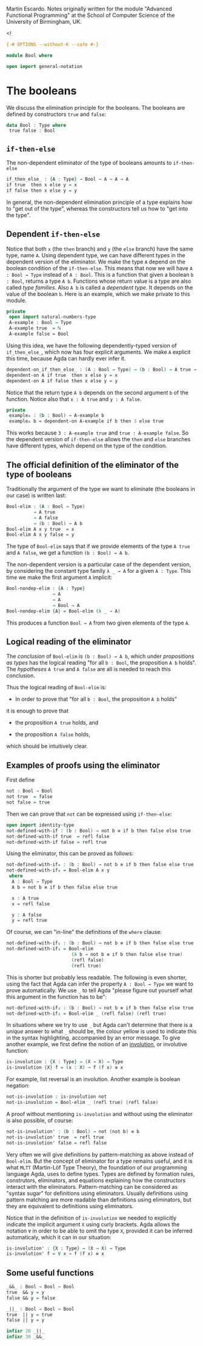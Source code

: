 
Martin Escardo.
Notes originally written for the module "Advanced Functional Programming"
at the School of Computer Science of the University of Birmingham, UK.


<!
```agda
{-# OPTIONS --without-K --safe #-}

module Bool where

open import general-notation
```
>
# The booleans

We discuss the elimination principle for the booleans. The booleans
are defined by constructors `true` and `false`:
```agda
data Bool : Type where
 true false : Bool
```
## `if-then-else`

The non-dependent eliminator of the type of booleans amounts to `if-then-else`
```agda
if_then_else_ : {A : Type} → Bool → A → A → A
if true  then x else y = x
if false then x else y = y
```
In general, the non-dependent elimination principle of a type explains how to "get out of the type", whereas the constructors tell us how to "get into the type".

## Dependent `if-then-else`

Notice that both `x` (the `then` branch) and `y` (the `else` branch) have the same type, name `A`. Using dependent type, we can have different types in the dependent version of the eliminator. We make the type `A` depend on the boolean condition of the `if-then-else`. This means that now we will have `A : Bool → Type` instead of `A : Bool`. This is a function that given a boolean `b : Bool`, returns a type `A b`. Functions whose return value is a type are also called *type families*. Also `A b` is called a *dependent type*. It depends on the value of the boolean `b`. Here is an example, which we make private to this module.
```agda
private
 open import natural-numbers-type
 A-example : Bool → Type
 A-example true  = ℕ
 A-example false = Bool
```
Using this idea, we have the following dependently-typed version of `if_then_else_`, which now has four explicit arguments. We make `A` explicit this time, because Agda can hardly ever infer it.
```agda
dependent-on_if_then_else_ : (A : Bool → Type) → (b : Bool) → A true → A false → A b
dependent-on A if true  then x else y = x
dependent-on A if false then x else y = y
```
Notice that the return type `A b` depends on the second argument `b` of the function.
Notice also that `x : A true` and `y : A false`.
```agda
private
 example₀ : (b : Bool) → A-example b
 example₀ b = dependent-on A-example if b then 3 else true
```
This works because `3 : A-example true` and `true : A-example false`. So the dependent version of `if-then-else` allows the `then` and `else` branches have different types, which depend on the type of the condition.

## The official definition of the eliminator of the type of booleans

Traditionally the argument of the type we want to eliminate (the booleans in our case) is written last:
```agda
Bool-elim : (A : Bool → Type)
          → A true
          → A false
          → (b : Bool) → A b
Bool-elim A x y true  = x
Bool-elim A x y false = y
```
The type of `Bool-elim` says that if we provide elements of the type `A true` and `A false`, we get a function `(b : Bool) → A b`.

The non-dependent version is a particular case of the dependent version, by considering the constant type family `λ _ → A` for a given `A : Type`. This time we make the first argument `A` implicit:
```agda
Bool-nondep-elim : {A : Type}
                 → A
                 → A
                 → Bool → A
Bool-nondep-elim {A} = Bool-elim (λ _ → A)
```
This produces a function `Bool → A` from two given elements of the type `A`.

## Logical reading of the eliminator

The *conclusion* of `Bool-elim` is `(b : Bool) → A b`, which under *propositions as types* has the logical reading "for all `b : Bool`, the proposition `A b` holds". The *hypotheses* `A true` and `A false` are all is needed to reach this conclusion.

Thus the logical reading of `Bool-elim` is:

 * In order to prove that "for all `b : Bool`, the proposition `A b` holds"

it is enough to prove that

 * the proposition `A true` holds, and

 * the proposition `A false` holds,

which should be intuitively clear.

## Examples of proofs using the eliminator

First define
```agda
not : Bool → Bool
not true  = false
not false = true
```
Then we can prove that `not` can be expressed using `if-then-else`:
```agda
open import identity-type
not-defined-with-if : (b : Bool) → not b ≡ if b then false else true
not-defined-with-if true  = refl false
not-defined-with-if false = refl true
```
Using the eliminator, this can be proved as follows:
```agda
not-defined-with-if₀ : (b : Bool) → not b ≡ if b then false else true
not-defined-with-if₀ = Bool-elim A x y
 where
  A : Bool → Type
  A b = not b ≡ if b then false else true

  x : A true
  x = refl false

  y : A false
  y = refl true
```
Of course, we can "in-line" the definitions of the `where` clause:
```agda
not-defined-with-if₁ : (b : Bool) → not b ≡ if b then false else true
not-defined-with-if₁ = Bool-elim
                        (λ b → not b ≡ if b then false else true)
                        (refl false)
                        (refl true)
```
This is shorter but probably less readable. The following is even shorter, using the fact that Agda can infer the property `A : Bool → Type` we want to prove automatically. We use `_` to tell Agda "please figure out yourself what this argument in the function has to be":
```agda
not-defined-with-if₂ : (b : Bool) → not b ≡ if b then false else true
not-defined-with-if₂ = Bool-elim _ (refl false) (refl true)
```
In situations where we try to use `_` but Agda can't determine that there is a *unique* answer to what `_` should be, the colour yellow is used to indicate this in the syntax highlighting, accompanied by an error message. To give another example, we first define the notion of an [involution](https://en.wikipedia.org/wiki/Involution_(mathematics)), or involutive function:
```agda
is-involution : {X : Type} → (X → X) → Type
is-involution {X} f = (x : X) → f (f x) ≡ x
```
For example, list reversal is an involution. Another example is boolean negation:
```agda
not-is-involution : is-involution not
not-is-involution = Bool-elim _ (refl true) (refl false)
```
A proof without mentioning `is-involution` and without using the eliminator is also possible, of course:
```agda
not-is-involution' : (b : Bool) → not (not b) ≡ b
not-is-involution' true  = refl true
not-is-involution' false = refl false
```
Very often we will give definitions by pattern-matching as above instead of
`Bool-elim`. But the concept of eliminator for a type remains useful, and it is what `MLTT` (Martin-Löf Type Theory), the foundation of our programming language Agda, uses to define types. Types are defined by formation rules, construtors, eliminators, and equations explaining how the constructors interact with the eliminators. Pattern-matching can be considered as "syntax sugar" for definitions using eliminators. Usually definitions using pattern matching are more readable than definitions using eliminators, but they are equivalent to definitions using eliminators.

Notice that in the definition of `is-involution` we needed to explicitly indicate the implicit argument `X` using curly brackets. Agda allows the notation `∀` in order to be able to omit the type `X`, provided it can be inferred automaticaly, which it can in our situation:
```agda
is-involution' : {X : Type} → (X → X) → Type
is-involution' f = ∀ x → f (f x) ≡ x
```

## Some useful functions

```agda
_&&_ : Bool → Bool → Bool
true  && y = y
false && y = false

_||_ : Bool → Bool → Bool
true  || y = true
false || y = y

infixr 20 _||_
infixr 30 _&&_
```
